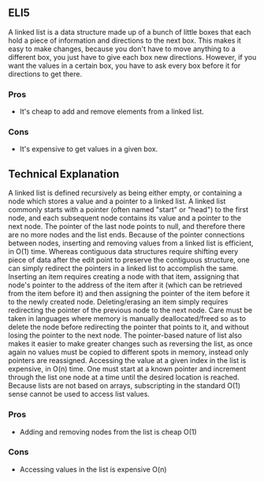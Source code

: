 ## ELI5
A linked list is a data structure made up of a bunch of little boxes that each hold a piece of information and directions to the next box. This makes it easy to make changes, because you don't have to move anything to a different box, you just have to give each box new directions. However, if you want the values in a certain box, you have to ask every box before it for directions to get there.
### Pros
* It's cheap to add and remove elements from a linked list.
### Cons
* It's expensive to get values in a given box.

## Technical Explanation
A linked list is defined recursively as being either empty, or containing a node which stores a value and a pointer to a linked list. A linked list commonly starts with a pointer (often named "start" or "head") to the first node, and each subsequent node contains its value and a pointer to the next node. The pointer of the last node points to null, and therefore there are no more nodes and the list ends.
Because of the pointer connections between nodes, inserting and removing values from a linked list is efficient, in O(1) time. Whereas contiguous data structures require shifting every piece of data after the edit point to preserve the contiguous structure, one can simply redirect the pointers in a linked list to accomplish the same.
Inserting an item requires creating a node with that item, assigning that node's pointer to the address of the item after it (which can be retrieved from the item before it) and then assigning the pointer of the item before it to the newly created node. 
Deleting/erasing an item simply requires redirecting the pointer of the previous node to the next node. Care must be taken in languages where memory is manually deallocated/freed so as to delete the node before redirecting the pointer that points to it, and without losing the pointer to the next node. 
The pointer-based nature of list also makes it easier to make greater changes such as reversing the list, as once again no values must be copied to different spots in memory, instead only pointers are reassigned.
Accessing the value at a given index in the list is expensive, in O(n) time. One must start at a known pointer and increment through the list one node at a time until the desired location is reached. Because lists are not based on arrays, subscripting in the standard O(1) sense cannot be used to access list values.
### Pros
* Adding and removing nodes from the list is cheap O(1)
### Cons
* Accessing values in the list is expensive O(n)
